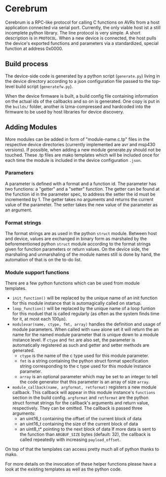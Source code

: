 # Cerebrum

Cerebrum is a RPC-like protocol for calling C functions on AVRs from a host
application connected via serial port. Currently, the only viable host ist a
still incomplete python library. The line protocol is very simple. A short
description is in ```PROTOCOL```.  When a new device is connected, the host
pulls the device's exported functions and parameters via a standardized, special
function at address 0x0000.

## Build process

The device-side code is generated by a python script (```generate.py```) living
in the device directory according to a json configuration file passed to the
top-level build script (```generatefw.py```).

When the device firmware is built, a build config file containing information on
the actual ids of the callbacks and so on is generated. One copy is put in the
```builds/``` folder, another is lzma-compressed and hardcoded into the firmware
to be used by host libraries for device discovery.

## Adding Modules

More modules can be added in form of "module-name.c.tp" files in the respective
device directories (currently implemented are avr and msp430 versions). If
possible, when adding a new module generate.py should not be touched. These .tp
files are mako templates which will be included once for each time the module
is included in the device configuration ```.json```.

### Parameters

A parameter is defined with a format and a function id. The parameter has two
functions: a "getter" and a "setter" function. The getter can be found at the
function id in the parameter spec, to address the setter the id must be
incremented by 1. The getter takes no arguments and returns the current value of
the parameter. The setter takes the new value of the parameter as an argument.

### Format strings

The format strings are as used in the python ```struct``` module. Between host
and device, values are exchanged in binary form as marshaled by the
beforementioned python ```struct``` module according to the format strings given
for function parameters or return values. On the device side, the marshaling and
unmarshaling of the module names still is done by hand, the automation of that
is on the to-do list.

### Module support functions

There are a few python functions which can be used from module templates.

 * ```init_function()``` will be replaced by the unique name of an init function
   for this module instance that is automagically called on startup.
 * ```loop_function()``` will be replaced by the unique name of a loop funtion
   for this moduel that is called regularly (as often as the system finds time
   for it, at most each 100µs). 
 * ```modulevar(name, ctype, fmt, array)``` handles the definition and usage of
   module parameters. When called with ```name``` alone set it will return the
   an name for the named module parameter that is unique down to a module
   instance level. If ```ctype``` and ```fmt``` are also set, the parameter is
   automatically registered as such and getter and setter methods are generated.
    * ```ctype``` is the name of the c type used for this module parameter.
    * ```fmt``` is a string containing the python struct format specification
      string corresponding to the c type used for this module instance
      parameter.
    * ```array``` is an optional parameter which may be set to an integer to
      tell the code generator that this parameter is an array of size
      ```array```.
 * ```module_callback(name, argformat, retformat)``` registers a new module
   callback. This callback will appear in this module instance's ```functions```
   section in the build config. ```argformat``` and ```retformat``` are the
   python struct format strings for the callback's arguments and return value,
   respectively. They can be omitted. The callback is passed three arguments:
    * an uint16_t containing the offset of the current block of data
    * an uint16_t containing the size of the current block of data
    * an uint8_t* pointing to the next block of data
   If more data is sent to the function than ```ARGBUF_SIZE``` bytes (default:
   32), the callback is called repeatedly with increasing ```payload_offset```.

On top of that the templates can access pretty much all of python thanks to
mako.

For more details on the invocation of these helper functions please have a look
at the existing templates as well as the python code.
